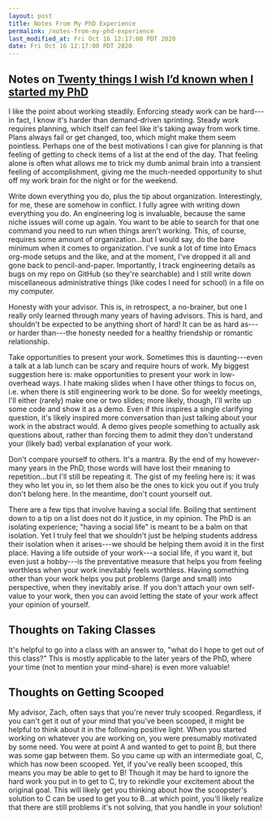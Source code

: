 ```yaml
---
layout: post
title: Notes From My PhD Experience
permalink: /notes-from-my-phd-experience
last_modified_at: Fri Oct 16 12:17:00 PDT 2020
date: Fri Oct 16 12:17:00 PDT 2020
---
```



## Notes on [Twenty things I wish I’d known when I started my PhD](https://www.nature.com/articles/d41586-018-07332-x?utm_source=fbk_nr&utm_medium=social&utm_campaign=NGMTnature)

I like the point about working steadily.
Enforcing steady work can be hard---in fact, I know it's harder than demand-driven sprinting.
Steady work requires planning, which itself can feel like it's taking away from work time.
Plans always fail or get changed, too, which might make them seem pointless.
Perhaps one of the best motivations I can give for planning
  is that feeling of getting to check items of a list at the end of the day.
That feeling alone is often what allows me to trick my dumb animal brain
  into a transient feeling of accomplishment,
  giving me the much-needed opportunity to shut off my work brain for the night or for the weekend.
  
Write down everything you do, plus the tip about organization.
Interestingly, for me, these are somehow in conflict.
I fully agree with writing down everything you do.
An engineering log is invaluable, because the same niche issues will come up again.
You want to be able to search for that one command you need to run when things aren't working.
This, of course, requires some amount of organization...but I would say, do the bare minimum when it comes to organization.
I've sunk a lot of time into Emacs org-mode setups and the like, and at the moment, I've dropped it all and gone back to pencil-and-paper.
Importantly, I track engineering details as bugs on my repo on GitHub (so they're searchable) and I still write down miscellaneous administrative things (like codes I need for school) in a file on my computer.

Honesty with your advisor.
This is, in retrospect, a no-brainer, but one I really only learned through many years of having advisors.
This is hard, and shouldn't be expected to be anything short of hard!
It can be as hard as---or harder than---the honesty needed for a healthy friendship or romantic relationship.

Take opportunities to present your work.
Sometimes this is daunting---even a talk at a lab lunch can be scary and require hours of work.
My biggest suggestion here is: make opportunities to present your work in low-overhead ways.
I hate making slides when I have other things to focus on, i.e. when there is still engineering work to be done.
So for weekly meetings, I'll either (rarely) make one or two slides; more likely, though, I'll write up some code and show it as a demo.
Even if this inspires a single clarifying question, it's likely inspired more conversation than just talking about your work in the abstract would.
A demo gives people something to actually ask questions about, rather than forcing them to admit they don't understand your (likely bad) verbal explanation of your work.

Don't compare yourself to others.
It's a mantra.
By the end of my however-many years in the PhD, those words will have lost their meaning to repetition...but I'll still be repeating it.
The gist of my feeling here is: it was they who let you in, so let them also be the ones to kick you out if you truly don't belong here.
In the meantime, don't count yourself out.

There are a few tips that involve having a social life.
Boiling that sentiment down to a tip on a list does not do it justice, in my opinion.
The PhD is an isolating experience; "having a social life" is meant to be a balm on that isolation.
Yet I truly feel that we shouldn't just be helping students address their isolation when it arises---we should be helping them avoid it in the first place.
Having a life outside of your work---a social life, if you want it, but even just a hobby---is the preventative measure that helps you from feeling worthless when your work inevitably feels worthless.
Having something other than your work helps you put problems (large and small) into perspective, when they inevitably arise.
If you don't attach your own self-value to your work, then you can avoid letting the state of your work affect your opinion of yourself.

## Thoughts on Taking Classes
It's helpful to go into a class with an answer to, "what do I hope to get out of this class?"
This is mostly applicable to the later years of the PhD, where your time (not to mention your mind-share) is even more valuable!

## Thoughts on Getting Scooped
My advisor, Zach, often says that you're never truly scooped.
Regardless, if you can't get it out of your mind that you've been scooped,
  it might be helpful to think about it in the following positive light.
When you started working on whatever you are working on,
  you were presumably motivated by some need.
You were at point A and wanted to get to point B,
  but there was some gap between them.
So you came up with an intermediate goal, C, which has now been scooped.
Yet, if you've really been scooped, this means you may be able to get to B!
Though it may be hard to ignore the hard work you put in to get to C,
  try to rekindle your excitement about the original goal.
This will likely get you thinking about how the scoopster's solution to C
  can be used to get you to B...at which point,
  you'll likely realize that there are still problems it's not solving, that you handle in your solution!
